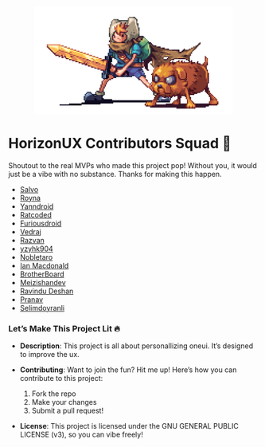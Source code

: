 <p align="center">
  <img src="https://github.com/selimdoyranli/selimdoyranli/blob/master/preview.gif" width="400" alt="Project HorizonUX Contributors" />
</p>

# HorizonUX Contributors Squad 🥰

Shoutout to the real MVPs who made this project pop! Without you, it would just be a vibe with no substance. Thanks for making this happen.

- [Salvo](https://github.com/salvogiangri)
- [Royna](https://github.com/Royna2544)
- [Yanndroid](https://github.com/Yanndroid)
- [Ratcoded](https://github.com/ratcoded)
- [Furiousdroid](https://github.com/furiousdroid)
- [Vedraj](https://github.com/gawasvedraj)
- [Razvan](https://github.com/corsicanu) 
- [yzyhk904](https://github.com/yzyhk904)
- [Nobletaro](https://t.me/nobletaro)
- [Ian Macdonald](https://github.com/ianmacd)
- [BrotherBoard](https://github.com/BrotherBoard)
- [Meizishandev](https://github.com/meizishandev)
- [Ravindu Deshan](https://github.com/ravindu644)
- [Pranav](https://github.com/Pranav-Game-Dev)
- [Selimdoyranli](https://github.com/selimdoyranli)

### Let’s Make This Project Lit 🔥

- **Description**: This project is all about personallizing oneui. It’s designed to improve the ux.
  
- **Contributing**: Want to join the fun? Hit me up! Here’s how you can contribute to this project:
  
  1. Fork the repo
  2. Make your changes
  3. Submit a pull request!

- **License**: This project is licensed under the GNU GENERAL PUBLIC LICENSE (v3), so you can vibe freely!

